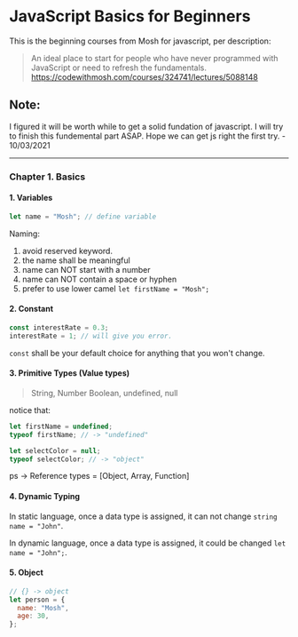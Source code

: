 # JavaScript Basics for Beginners

This is the beginning courses from Mosh for javascript, per description:

> An ideal place to start for people who have never programmed with JavaScript or need to refresh the fundamentals.
> https://codewithmosh.com/courses/324741/lectures/5088148

## Note:

I figured it will be worth while to get a solid fundation of javascript.
I will try to finish this fundemental part ASAP. Hope we can get js right the first try. - 10/03/2021

---

### Chapter 1. Basics

#### 1. Variables

```js
let name = "Mosh"; // define variable
```

Naming:

1. avoid reserved keyword.
2. the name shall be meaningful
3. name can NOT start with a number
4. name can NOT contain a space or hyphen
5. prefer to use lower camel `let firstName = "Mosh";`

#### 2. Constant

```js
const interestRate = 0.3;
interestRate = 1; // will give you error.
```

`const` shall be your default choice for anything that you won't change.

#### 3. Primitive Types (Value types)

> String, Number Boolean, undefined, null

notice that:

```js
let firstName = undefined;
typeof firstName; // -> "undefined"

let selectColor = null;
typeof selectColor; // -> "object"
```

ps -> Reference types = [Object, Array, Function]

#### 4. Dynamic Typing

In static language, once a data type is assigned, it can not change `string name = "John"`.

In dynamic language, once a data type is assigned, it could be changed `let name = "John";`.

#### 5. Object

```js
// {} -> object
let person = {
  name: "Mosh",
  age: 30,
};
```
